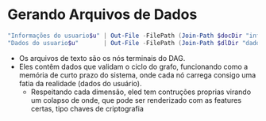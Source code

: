# Gerando Arquivos de Dados

```powershell
"Informações do usuario$u" | Out-File -FilePath (Join-Path $docDir "info.txt") -Encoding UTF8
"Dados do usuario$u"       | Out-File -FilePath (Join-Path $dlDir "dados.txt") -Encoding UTF8
```

* Os arquivos de texto são os nós terminais do DAG.&#x20;
* Eles contêm dados que validam o ciclo do grafo, funcionando como a memória de curto prazo do sistema, onde cada nó carrega consigo uma fatia da realidade (dados do usuário).
  * Respeitando cada dimensão, eled tem contruções proprias virando um colapso de onde, que pode ser renderizado com as features certas, tipo chaves de criptografia
